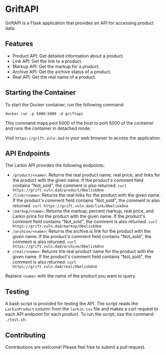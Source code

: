 # GriftAPI

GriftAPI is a Flask application that provides an API for accessing product data.

## Features

- Product API: Get detailed information about a product.
- Link API: Get the link to a product.
- Markup API: Get the markup for a product.
- Archive API: Get the archive status of a product.
- Real API: Get the real name of a product.

## Starting the Container

To start the Docker container, run the following command:


`docker run -p 5000:5000 -d griftapi`


This command maps port 5000 of the host to port 5000 of the container and runs the container in detached mode.

Visit `https://grift.vuln.dad` in your web browser to access the application.

## API Endpoints

The Larkin API provides the following endpoints:

- `/product/<name>`: Returns the real product name, real price, and links for the product with the given name. If the product's comment field contains "Not_sold", the comment is also returned. 
`curl https://grift.vuln.dad/product/ObeliskOne`
- `/link/<name>`: Returns the real links for the product with the given name. If the product's comment field contains "Not_sold", the comment is also returned.
`curl https://grift.vuln.dad/link/ObeliskOne`
- `/markup/<name>`: Returns the markup, percent markup, real price, and Larkin price for the product with the given name. If the product's comment field contains "Not_sold", the comment is also returned.
`curl https://grift.vuln.dad/markup/ObeliskOne`
- `/archive/<name>`: Returns the archive.is link for the product with the given name. If the product's comment field contains "Not_sold", the comment is also returned.
`curl https://grift.vuln.dad/archive/ObeliskOne`
- `/real/<name>`: Returns the real product name for the product with the given name. If the product's comment field contains "Not_sold", the comment is also returned.
`curl https://grift.vuln.dad/real/ObeliskOne`

Replace `<name>` with the name of the product you want to query.

## Testing

A bash script is provided for testing the API. The script reads the `LarkinProduct` column from the `larkin.csv` file and makes a curl request to each API endpoint for each product. To run the script, use the command `./test.sh`.

## Contributing

Contributions are welcome! Please feel free to submit a pull request.